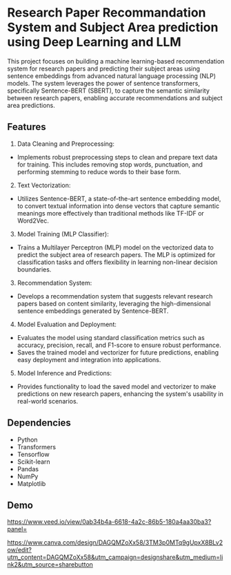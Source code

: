 
# Research Paper Recommandation System and Subject Area prediction using Deep Learning and LLM

This project focuses on building a machine learning-based recommendation system for research papers and predicting their subject areas using sentence embeddings from advanced natural language processing (NLP) models. The system leverages the power of sentence transformers, specifically Sentence-BERT (SBERT), to capture the semantic similarity between research papers, enabling accurate recommendations and subject area predictions.

## Features

1. Data Cleaning and Preprocessing: 
- Implements robust preprocessing steps to clean and prepare text data for training. This includes removing stop words, punctuation, and performing stemming to reduce words to their base form.
2. Text Vectorization: 
- Utilizes Sentence-BERT, a state-of-the-art sentence embedding model, to convert textual information into dense vectors that capture semantic meanings more effectively than traditional methods like TF-IDF or Word2Vec.
3. Model Training (MLP Classifier):
- Trains a Multilayer Perceptron (MLP) model on the vectorized data to predict the subject area of research papers. The MLP is optimized for classification tasks and offers flexibility in learning non-linear decision boundaries.
3. Recommendation System:
- Develops a recommendation system that suggests relevant research papers based on content similarity, leveraging the high-dimensional sentence embeddings generated by Sentence-BERT.
4. Model Evaluation and Deployment:
- Evaluates the model using standard classification metrics such as accuracy, precision, recall, and F1-score to ensure robust performance.
- Saves the trained model and vectorizer for future predictions, enabling easy deployment and integration into applications.
5. Model Inference and Predictions:
- Provides functionality to load the saved model and vectorizer to make predictions on new research papers, enhancing the system's usability in real-world scenarios.

## Dependencies
- Python 
- Transformers
- Tensorflow
- Scikit-learn
- Pandas
- NumPy
- Matplotlib

## Demo

https://www.veed.io/view/0ab34b4a-6618-4a2c-86b5-180a4aa30ba3?panel=

https://www.canva.com/design/DAGQMZoXx58/3TM3p0MTq9gUpxX8BLv2ow/edit?utm_content=DAGQMZoXx58&utm_campaign=designshare&utm_medium=link2&utm_source=sharebutton

